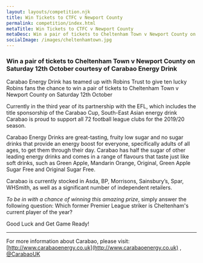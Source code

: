 ```yaml
---
layout: layouts/competition.njk
title: Win Tickets to CTFC v Newport County
permalink: competition/index.html
metaTitle: Win Tickets to CTFC v Newport County
metaDesc: Win a pair of tickets to Cheltenham Town v Newport County on Saturday 12th October courtesy of Carabao Energy Drink
socialImage: /images/cheltenhamtown.jpg
---
```


### Win a pair of tickets to Cheltenham Town v Newport County on Saturday 12th October courtesy of Carabao Energy Drink

Carabao Energy Drink has teamed up with Robins Trust to give ten lucky Robins fans the chance to win a pair of tickets to Cheltenham Town v Newport County on Saturday 12th October

Currently in the third year of its partnership with the EFL, which includes the title sponsorship of the Carabao Cup, South-East Asian energy drink Carabao is proud to support all 72 football league clubs for the 2019/20 season.

Carabao Energy Drinks are great-tasting, fruity low sugar and no sugar drinks that provide an energy boost for everyone, specifically adults of all ages, to get them through their day. Carabao has half the sugar of other leading energy drinks and comes in a range of flavours that taste just like soft drinks, such as Green Apple, Mandarin Orange, Original, Green Apple Sugar Free and Original Sugar Free.

Carabao is currently stocked in Asda, BP, Morrisons, Sainsbury’s, Spar, WHSmith, as well as a significant number of independent retailers.

_To be in with a chance of winning this amazing prize_, simply answer the following question: Which former Premier League striker is Cheltenham's current player of the year?

Good Luck and Get Game Ready!

---

For more information about Carabao, please visit: [http://www.carabaoenergy.co.uk](http://www.carabaoenergy.co.uk) , [@CarabaoUK](https://twitter.com/CarabaoUK)
